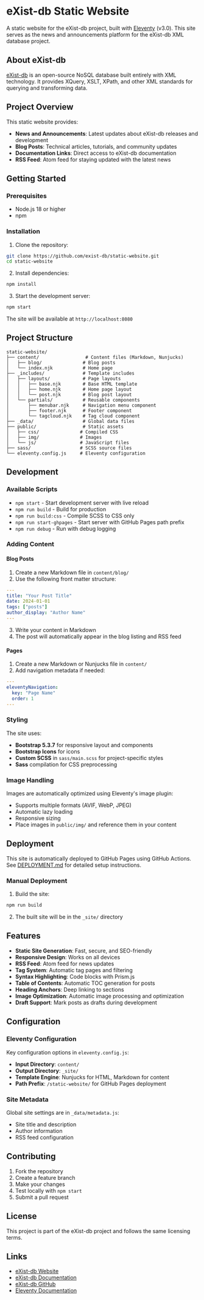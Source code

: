 # eXist-db Static Website

A static website for the eXist-db project, built with [Eleventy](https://www.11ty.dev/) (v3.0). This site serves as the news and announcements platform for the eXist-db XML database project.

## About eXist-db

[eXist-db](https://exist-db.org/) is an open-source NoSQL database built entirely with XML technology. It provides XQuery, XSLT, XPath, and other XML standards for querying and transforming data.

## Project Overview

This static website provides:
- **News and Announcements**: Latest updates about eXist-db releases and development
- **Blog Posts**: Technical articles, tutorials, and community updates
- **Documentation Links**: Direct access to eXist-db documentation
- **RSS Feed**: Atom feed for staying updated with the latest news

## Getting Started

### Prerequisites

- Node.js 18 or higher
- npm

### Installation

1. Clone the repository:
```bash
git clone https://github.com/exist-db/static-website.git
cd static-website
```

2. Install dependencies:
```bash
npm install
```

3. Start the development server:
```bash
npm start
```

The site will be available at `http://localhost:8080`

## Project Structure

```
static-website/
├── content/                 # Content files (Markdown, Nunjucks)
│   ├── blog/               # Blog posts
│   └── index.njk           # Home page
├── _includes/              # Template includes
│   ├── layouts/            # Page layouts
│   │   ├── base.njk        # Base HTML template
│   │   ├── home.njk        # Home page layout
│   │   └── post.njk        # Blog post layout
│   └── partials/           # Reusable components
│       ├── menubar.njk     # Navigation menu component
│       ├── footer.njk      # Footer component
│       └── tagcloud.njk    # Tag cloud component
├── _data/                  # Global data files
├── public/                 # Static assets
│   ├── css/               # Compiled CSS
│   ├── img/               # Images
│   └── js/                # JavaScript files
├── sass/                  # SCSS source files
└── eleventy.config.js     # Eleventy configuration
```

## Development

### Available Scripts

- `npm start` - Start development server with live reload
- `npm run build` - Build for production
- `npm run build:css` - Compile SCSS to CSS only
- `npm run start-ghpages` - Start server with GitHub Pages path prefix
- `npm run debug` - Run with debug logging

### Adding Content

#### Blog Posts

1. Create a new Markdown file in `content/blog/`
2. Use the following front matter structure:
```yaml
---
title: "Your Post Title"
date: 2024-01-01
tags: ["posts"]
author_display: "Author Name"
---
```

3. Write your content in Markdown
4. The post will automatically appear in the blog listing and RSS feed

#### Pages

1. Create a new Markdown or Nunjucks file in `content/`
2. Add navigation metadata if needed:
```yaml
---
eleventyNavigation:
  key: "Page Name"
  order: 1
---
```

### Styling

The site uses:
- **Bootstrap 5.3.7** for responsive layout and components
- **Bootstrap Icons** for icons
- **Custom SCSS** in `sass/main.scss` for project-specific styles
- **Sass** compilation for CSS preprocessing

### Image Handling

Images are automatically optimized using Eleventy's image plugin:
- Supports multiple formats (AVIF, WebP, JPEG)
- Automatic lazy loading
- Responsive sizing
- Place images in `public/img/` and reference them in your content

## Deployment

This site is automatically deployed to GitHub Pages using GitHub Actions. See [DEPLOYMENT.md](DEPLOYMENT.md) for detailed setup instructions.

### Manual Deployment

1. Build the site:
```bash
npm run build
```

2. The built site will be in the `_site/` directory

## Features

- **Static Site Generation**: Fast, secure, and SEO-friendly
- **Responsive Design**: Works on all devices
- **RSS Feed**: Atom feed for news updates
- **Tag System**: Automatic tag pages and filtering
- **Syntax Highlighting**: Code blocks with Prism.js
- **Table of Contents**: Automatic TOC generation for posts
- **Heading Anchors**: Deep linking to sections
- **Image Optimization**: Automatic image processing and optimization
- **Draft Support**: Mark posts as drafts during development

## Configuration

### Eleventy Configuration

Key configuration options in `eleventy.config.js`:
- **Input Directory**: `content/`
- **Output Directory**: `_site/`
- **Template Engine**: Nunjucks for HTML, Markdown for content
- **Path Prefix**: `/static-website/` for GitHub Pages deployment

### Site Metadata

Global site settings are in `_data/metadata.js`:
- Site title and description
- Author information
- RSS feed configuration

## Contributing

1. Fork the repository
2. Create a feature branch
3. Make your changes
4. Test locally with `npm start`
5. Submit a pull request

## License

This project is part of the eXist-db project and follows the same licensing terms.

## Links

- [eXist-db Website](https://exist-db.org/)
- [eXist-db Documentation](https://exist-db.org/exist/apps/doc/index.html)
- [eXist-db GitHub](https://github.com/exist-db/exist)
- [Eleventy Documentation](https://www.11ty.dev/docs/)
